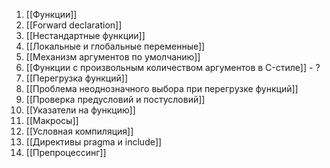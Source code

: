 1. [[Функции]]
2. [[Forward declaration]]
3. [[Нестандартные функции]]
4. [[Локальные и глобальные переменные]]
5. [[Механизм аргументов по умолчанию]]
6. [[Функции с произвольным количеством аргументов в C-стиле]] - ?
7. [[Перегрузка функций]]
8. [[Проблема неоднозначного выбора при перегрузке функций]]
9. [[Проверка предусловий и постусловий]]
10. [[Указатели на функцию]]
11. [[Макросы]]
12. [[Условная компиляция]]
13. [[Директивы pragma и include]]
14. [[Препроцессинг]]
